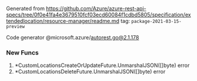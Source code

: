 Generated from https://github.com/Azure/azure-rest-api-specs/tree/0f0e41fa4e3679510fcf03ecd60084f1cdbd5805/specification/extendedlocation/resource-manager/readme.md tag: `package-2021-03-15-preview`

Code generator @microsoft.azure/autorest.go@2.1.178


### New Funcs

1. *CustomLocationsCreateOrUpdateFuture.UnmarshalJSON([]byte) error
1. *CustomLocationsDeleteFuture.UnmarshalJSON([]byte) error
